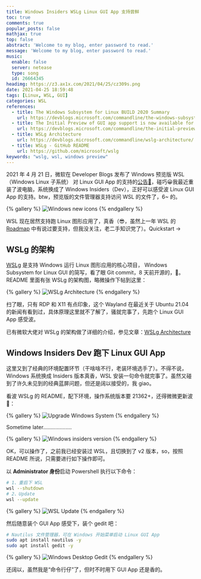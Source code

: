 ```yaml
---
title: Windows Insiders WSLg Linux GUI App 支持尝鲜
toc: true
comments: true
popular_posts: false
mathjax: true
top: false
abstract: 'Welcome to my blog, enter password to read.'
message: 'Welcome to my blog, enter password to read.'
music:
  enable: false
  server: netease
  type: song
  id: 26664345
headimg: https://z3.ax1x.com/2021/04/25/cz309s.png
date: 2021-04-25 18:59:48
tags: [Linux, WSL, GUI]
categories: WSL
references:
  - title: The Windows Subsystem for Linux BUILD 2020 Summary
    url: https://devblogs.microsoft.com/commandline/the-windows-subsystem-for-linux-build-2020-summary/#wsl-gui
  - title: The Initial Preview of GUI app support is now available for the Windows Subsystem for Linux
    url: https://devblogs.microsoft.com/commandline/the-initial-preview-of-gui-app-support-is-now-available-for-the-windows-subsystem-for-linux-2/
  - title: WSLg Architecture
    url: https://devblogs.microsoft.com/commandline/wslg-architecture/
  - title: WSLg - GitHub README
    url: https://github.com/microsoft/wslg
keywords: "wslg, wsl, windows preview"
---
```


2021 年 4 月 21 日，微软在 Developer Blogs 发布了 Windows 预览版 WSL（Windows Linux 子系统） 对 Linux GUI App 的支持的[公告🔗](https://devblogs.microsoft.com/commandline/the-initial-preview-of-gui-app-support-is-now-available-for-the-windows-subsystem-for-linux-2)，碰巧😀我最近重装了波电脑，系统换成了 Windows Insiders（Dev），正好可以感受波 Linux GUI App 的支持。btw，预览版的文件管理器支持访问 WSL 的文件了，6~ 的。

{% gallery %}
![Windows new icons](https://z3.ax1x.com/2021/04/25/czJUAO.png)
{% endgallery %}

WSL 现在居然支持跑 Linux 图形应用了，真香（😎，虽然上一年 WSL 的 [Roadmap](https://devblogs.microsoft.com/commandline/the-windows-subsystem-for-linux-build-2020-summary/#wsl-gui) 中有说过要支持，但我没关注，老二手知识党了）。Quickstart ->

<!-- more -->

## WSLg 的架构

[WSLg](https://github.com/microsoft/wslg) 是支持 Windows 运行 Linux 图形应用的核心项目， Windows Subsystem for Linux GUI 的简写，看了眼 Git commit，8 天前开源的，🐂。README 里面有张 WSLg 的架构图，略微操作下帖到这里：

{% gallery %}
![WSLg Architecture](https://z3.ax1x.com/2021/04/25/czneit.png)
{% endgallery %}

扫了眼，只有 RDP 和 X11 有点印象，这个 Wayland 在最近关于 Ubuntu 21.04 的新闻有看到过，具体原理这里就不了解了，骚就完事了，先跑个 Linux GUI App 感受波。

已有微软大佬对 WSLg 的架构做了详细的介绍，参见文章：[WSLg Architecture](https://devblogs.microsoft.com/commandline/wslg-architecture/)

## Windows Insiders Dev 跑下 Linux GUI App

这里又到了经典的环境配置环节（干啥啥不行，老装环境选手了）。不得不说，Windows 系统换成 Insiders 版本真香，WSL 安装一句命令就完事了。虽然又碰到了许久未见到的经典蓝屏问题，但还是阔以接受的，我 giao。

看波 WSLg 的 README，配下环境，操作系统版本要 21362+，还得微微更新波🤨：

{% gallery %}
![Upgrade Windows System](https://z3.ax1x.com/2021/04/25/czKy26.png)
{% endgallery %}

Sometime later...................

{% gallery %}
![Windows insiders version](https://z3.ax1x.com/2021/04/25/czMjOO.png)
{% endgallery %}

OK，可以操作了，之前我已经安装过 WSL，且切换到了 v2 版本，so，按照 README 所说，只需要进行如下操作即可。

以 **Administrator 身份**启动 Powershell 执行以下命令：

```bash
# 1、重启下 WSL
wsl --shutdown
# 2、Update
wsl --update
```

{% gallery %}
![WSL Update](https://z3.ax1x.com/2021/04/25/cz8Rqf.png)
{% endgallery %}

然后随意装个 GUI App 感受下，装个 gedit 吧：

```bash
# Nautilus 文件管理器，可在 Windows 开始菜单启动 Linux GUI App
sudo apt install nautilus -y
sudo apt install gedit -y
```

{% gallery %}
![Windows Desktop Gedit](https://z3.ax1x.com/2021/04/25/cz8LLV.png)
{% endgallery %}

还阔以，虽然我是“命令行仔”了，但时不时用下 GUI App 还是香的。





